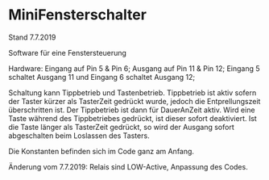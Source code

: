 # MiniFensterschalter

Stand 7.7.2019

Software für eine Fenstersteuerung

Hardware:
Eingang auf Pin 5 & Pin 6;
Ausgang auf Pin 11 & Pin 12;
Eingang 5 schaltet Ausgang 11 und Eingang 6 schaltet Ausgang 12;

Schaltung kann Tippbetrieb und Tastenbetrieb. Tippbetrieb ist aktiv sofern der Taster kürzer als TasterZeit gedrückt wurde, jedoch die Entprellungszeit überschritten ist. Der Tippbetrieb ist dann für DauerAnZeit aktiv. Wird eine Taste während des Tippbetriebes gedrückt, ist dieser sofort deaktiviert. Ist die Taste länger als TasterZeit gedrückt, so wird der Ausgang sofort abgeschalten beim Loslassen des Tasters.

Die Konstanten befinden sich im Code ganz am Anfang.

Änderung vom 7.7.2019: Relais sind LOW-Active, Anpassung des Codes.
